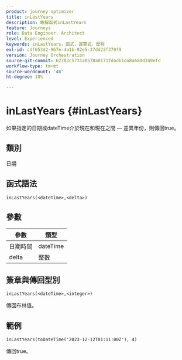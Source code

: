 ```yaml
---
product: journey optimizer
title: inLastYears
description: 瞭解函式inLastYears
feature: Journeys
role: Data Engineer, Architect
level: Experienced
keywords: inLastYears，函式，運算式，歷程
exl-id: cdf653d2-967e-4a1b-92e5-37dd22f379f9
version: Journey Orchestration
source-git-commit: 62783c5731a8b78a8171fdadb1da8a680d249efd
workflow-type: tm+mt
source-wordcount: '48'
ht-degree: 18%

---
```


# inLastYears {#inLastYears}

如果指定的日期或dateTime介於現在和現在之間 — 差異年份，則傳回true。

## 類別

日期

## 函式語法

`inLastYears(<dateTime>,<delta>)`

## 參數

| 參數 | 類型 |
|-----------|------------------|
| 日期時間 | dateTime |
| delta | 整數 |

## 簽章與傳回型別

`inLastYears(<dateTime>,<integer>)`

傳回布林值。

## 範例

`inLastYears(toDateTime('2023-12-12T01:11:00Z'), 4)`

傳回true。
